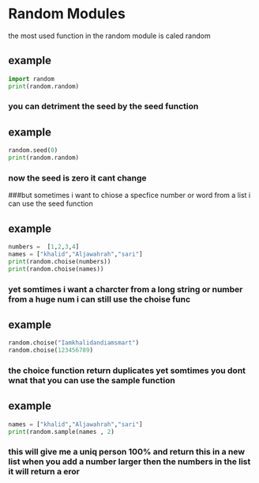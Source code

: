 # Random Modules
 the most used function in the random module is caled random 
## example
```python
import random 
print(random.random) 
```
### you can detriment the seed by the seed function 
## example
```python
random.seed(0)
print(random.random) 
```
### now the seed is zero it cant change
###but sometimes i want to chiose a specfice number or word from a list i can use the seed function
  
## example
```python
numbers =  [1,2,3,4]
names = ["khalid","Aljawahrah","sari"]
print(random.choise(numbers))
print(random.choise(names))
```
### yet somtimes i want a charcter from a long string or number from a huge num i can still use the choise func 
## example
```python
random.choise("Iamkhalidandiamsmart")
random.choise(123456789)
```
### the choice function return duplicates yet somtimes you dont wnat that you can use the sample function 
## example
```python 
names = ["khalid","Aljawahrah","sari"]
print(random.sample(names , 2)
```
### this will give me a uniq person 100% and return this in a new list when you add a number larger then the numbers in the list it will return a eror
